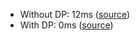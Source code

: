 - Without DP: 12ms ([source](https://www.acmicpc.net/source/91447629))
- With DP: 0ms ([source](https://www.acmicpc.net/source/91447939))
